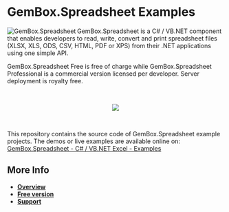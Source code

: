 # GemBox.Spreadsheet Examples

<img src="https://www.gemboxsoftware.com/spreadsheet/examples/content/Spreadsheet.png" alt="GemBox.Spreadsheet" align="left" /> GemBox.Spreadsheet is a C# / VB.NET component that enables developers to read, write, convert and print spreadsheet files (XLSX, XLS, ODS, CSV, HTML, PDF or XPS) from their .NET applications using one simple API.

GemBox.Spreadsheet Free is free of charge while GemBox.Spreadsheet Professional is a commercial version licensed per developer. Server deployment is royalty free.

<br>

<p align="center">
  <a title="Download GemBox.Spreadsheet Examples source code" href="https://www.gemboxsoftware.com/">
    <img src="https://www.gemboxsoftware.com/Images/download.png" />
  </a>
</p>

<br>

This repository contains the source code of GemBox.Spreadsheet example projects. The demos or live examples are available online on:  
[GemBox.Spreadsheet - C# / VB.NET Excel - Examples](https://www.gemboxsoftware.com/spreadsheet/examples/c-sharp-vb-net-excel-library/601)

## More Info
+ **[Overview](https://www.gemboxsoftware.com/spreadsheet/overview)**
+ **[Free version](https://www.gemboxsoftware.com/spreadsheet/free-version)**
+ **[Support](https://www.gemboxsoftware.com/spreadsheet/support)**
